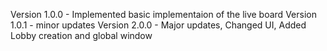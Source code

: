Version 1.0.0 - Implemented basic implementaion of the live board
Version 1.0.1 - minor updates
Version 2.0.0 - Major updates, Changed UI, Added Lobby creation and global window
